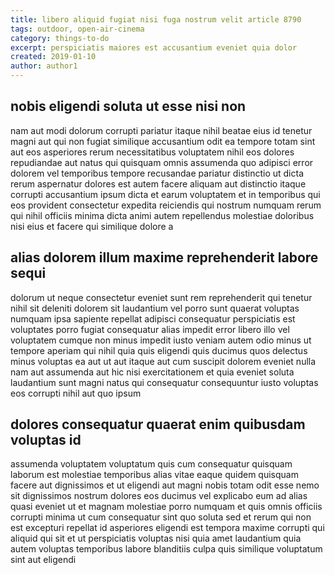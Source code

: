 ```yaml
---
title: libero aliquid fugiat nisi fuga nostrum velit article 8790
tags: outdoor, open-air-cinema
category: things-to-do
excerpt: perspiciatis maiores est accusantium eveniet quia dolor
created: 2019-01-10
author: author1
---
```


## nobis eligendi soluta ut esse nisi non

nam aut modi dolorum corrupti pariatur itaque nihil beatae eius id tenetur magni aut qui non fugiat similique accusantium odit ea tempore totam sint aut eos asperiores rerum necessitatibus voluptatem nihil eos dolores repudiandae aut natus qui quisquam omnis assumenda quo adipisci error dolorem vel temporibus tempore recusandae pariatur distinctio ut dicta rerum aspernatur dolores est autem facere aliquam aut distinctio itaque corrupti accusantium ipsum dicta et earum voluptatem et in temporibus qui eos provident consectetur expedita reiciendis qui nostrum numquam rerum qui nihil officiis minima dicta animi autem repellendus molestiae doloribus nisi eius et facere qui similique dolore a

## alias dolorem illum maxime reprehenderit labore sequi

dolorum ut neque consectetur eveniet sunt rem reprehenderit qui tenetur nihil sit deleniti dolorem sit laudantium vel porro sunt quaerat voluptas numquam ipsa sapiente repellat adipisci consequatur perspiciatis est voluptates porro fugiat consequatur alias impedit error libero illo vel voluptatem cumque non minus impedit iusto veniam autem odio minus ut tempore aperiam qui nihil quia quis eligendi quis ducimus quos delectus minus voluptas ea aut ut aut itaque aut cum suscipit dolorem eveniet nulla nam aut assumenda aut hic nisi exercitationem et quia eveniet soluta laudantium sunt magni natus qui consequatur consequuntur iusto voluptas eos corrupti nihil aut quo ipsum

## dolores consequatur quaerat enim quibusdam voluptas id

assumenda voluptatem voluptatum quis cum consequatur quisquam laborum est molestiae temporibus alias vitae eaque quidem quisquam facere aut dignissimos et ut eligendi aut magni nobis totam odit esse nemo sit dignissimos nostrum dolores eos ducimus vel explicabo eum ad alias quasi eveniet ut et magnam molestiae porro numquam et quis omnis officiis corrupti minima ut cum consequatur sint quo soluta sed et rerum qui non est excepturi repellat id asperiores eligendi est tempora maxime corrupti qui aliquid qui sit et ut perspiciatis voluptas nisi quia amet laudantium quia autem voluptas temporibus labore blanditiis culpa quis similique voluptatum sint aut eligendi
